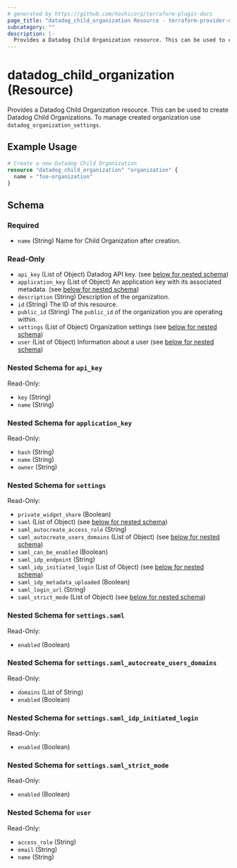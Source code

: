 ```yaml
---
# generated by https://github.com/hashicorp/terraform-plugin-docs
page_title: "datadog_child_organization Resource - terraform-provider-datadog"
subcategory: ""
description: |-
  Provides a Datadog Child Organization resource. This can be used to create Datadog Child Organizations. To manage created organization use datadog_organization_settings.
---
```


# datadog_child_organization (Resource)

Provides a Datadog Child Organization resource. This can be used to create Datadog Child Organizations. To manage created organization use `datadog_organization_settings`.

## Example Usage

```terraform
# Create a new Datadog Child Organization
resource "datadog_child_organization" "organization" {
  name = "foo-organization"
}
```

<!-- schema generated by tfplugindocs -->
## Schema

### Required

- `name` (String) Name for Child Organization after creation.

### Read-Only

- `api_key` (List of Object) Datadog API key. (see [below for nested schema](#nestedatt--api_key))
- `application_key` (List of Object) An application key with its associated metadata. (see [below for nested schema](#nestedatt--application_key))
- `description` (String) Description of the organization.
- `id` (String) The ID of this resource.
- `public_id` (String) The `public_id` of the organization you are operating within.
- `settings` (List of Object) Organization settings (see [below for nested schema](#nestedatt--settings))
- `user` (List of Object) Information about a user (see [below for nested schema](#nestedatt--user))

<a id="nestedatt--api_key"></a>
### Nested Schema for `api_key`

Read-Only:

- `key` (String)
- `name` (String)


<a id="nestedatt--application_key"></a>
### Nested Schema for `application_key`

Read-Only:

- `hash` (String)
- `name` (String)
- `owner` (String)


<a id="nestedatt--settings"></a>
### Nested Schema for `settings`

Read-Only:

- `private_widget_share` (Boolean)
- `saml` (List of Object) (see [below for nested schema](#nestedobjatt--settings--saml))
- `saml_autocreate_access_role` (String)
- `saml_autocreate_users_domains` (List of Object) (see [below for nested schema](#nestedobjatt--settings--saml_autocreate_users_domains))
- `saml_can_be_enabled` (Boolean)
- `saml_idp_endpoint` (String)
- `saml_idp_initiated_login` (List of Object) (see [below for nested schema](#nestedobjatt--settings--saml_idp_initiated_login))
- `saml_idp_metadata_uploaded` (Boolean)
- `saml_login_url` (String)
- `saml_strict_mode` (List of Object) (see [below for nested schema](#nestedobjatt--settings--saml_strict_mode))

<a id="nestedobjatt--settings--saml"></a>
### Nested Schema for `settings.saml`

Read-Only:

- `enabled` (Boolean)


<a id="nestedobjatt--settings--saml_autocreate_users_domains"></a>
### Nested Schema for `settings.saml_autocreate_users_domains`

Read-Only:

- `domains` (List of String)
- `enabled` (Boolean)


<a id="nestedobjatt--settings--saml_idp_initiated_login"></a>
### Nested Schema for `settings.saml_idp_initiated_login`

Read-Only:

- `enabled` (Boolean)


<a id="nestedobjatt--settings--saml_strict_mode"></a>
### Nested Schema for `settings.saml_strict_mode`

Read-Only:

- `enabled` (Boolean)



<a id="nestedatt--user"></a>
### Nested Schema for `user`

Read-Only:

- `access_role` (String)
- `email` (String)
- `name` (String)


